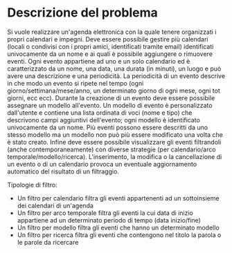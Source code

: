 Descrizione del problema
===
Si vuole realizzare un'agenda elettronica con la quale tenere organizzati i propri calendari e impegni. Deve essere possibile gestire più calendari (locali o condivisi con i propri amici, identificati tramite email) identificati univocamente da un nome e ai quali è possibile aggiungere o rimuovere eventi. Ogni evento appartiene ad uno e un solo calendario ed è caratterizzato da un nome, una data, una durata (in minuti), un luogo e può avere una descrizione e una periodicità. La periodicità di un evento descrive in che modo un evento si ripete nel tempo (ogni giorno/settimana/mese/anno, un determinato giorno di ogni mese, ogni tot giorni, ecc ecc). Durante la creazione di un evento deve essere possibile assegnare un modello all'evento. Un modello di evento è personalizzato dall'utente e contiene una lista ordinata di voci (nome e tipo) che descrivono campi aggiuntivi dell'evento; ogni modello è identificato univocamente da un nome. Più eventi possono essere descritti da uno stesso modello ma un modello non può più essere modificato una volta che è stato creato. Infine deve essere possibile visualizzare gli eventi filtrandoli (anche contemporaneamente) con diverse strategie (per calendario/arco temporale/modello/ricerca). L'inserimento, la modifica o la cancellazione di un evento o di un calendario provoca un eventuale aggiornamento automatico del risultato di un filtraggio.

Tipologie di filtro:

* Un filtro per calendario filtra gli eventi appartenenti ad un sottoinsieme dei calendari di un'agenda
* Un filtro per arco temporale filtra gli eventi la cui data di inizio appartiene ad un determinato periodo di tempo (data inizio/fine)
* Un filtro per modello filtra gli eventi che hanno un determinato modello
* Un filtro per ricerca filtra gli eventi che contengono nel titolo la parola o le parole da ricercare